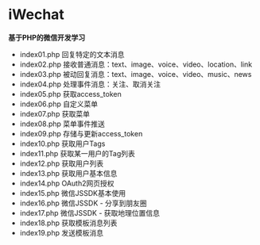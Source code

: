# iWechat
**基于PHP的微信开发学习** 

- index01.php 回复特定的文本消息
- index02.php 接收普通消息：text、image、voice、video、location、link
- index03.php 被动回复消息：text、image、voice、video、music、news
- index04.php 处理事件消息：关注、取消关注
- index05.php 获取access_token
- index06.php 自定义菜单
- index07.php 获取菜单
- index08.php 菜单事件推送
- index09.php 存储与更新access_token
- index10.php 获取用户Tags
- index11.php 获取某一用户的Tag列表
- index12.php 获取用户列表
- index13.php 获取用户基本信息
- index14.php OAuth2网页授权
- index15.php 微信JSSDK基本使用
- index16.php 微信JSSDK - 分享到朋友圈
- index17.php 微信JSSDK - 获取地理位置信息
- index18.php 获取模板消息列表
- index19.php 发送模板消息
